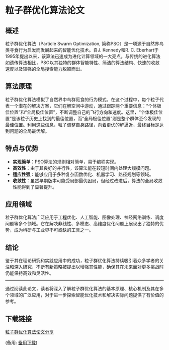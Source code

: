 # 粒子群优化算法论文

## 概述

粒子群优化算法（Particle Swarm Optimization, 简称PSO）是一项源于自然界鸟类寻食行为启发而发展起来的智能优化技术。自J. Kennedy和R. C. Eberhart于1995年提出以来，该算法迅速成为进化计算领域的一大亮点。与传统的进化算法如遗传算法相比，PSO以其独特的群体智能特性、简洁的算法结构、快速的收敛速度以及较强的全局搜索能力脱颖而出。

## 算法原理

粒子群优化算法模拟了自然界中鸟群觅食的行为模式。在这个过程中，每个粒子代表一个潜在的解决方案，它们在解空间中游动，通过跟踪两个重要信息：“个体极佳位置”和“全局极佳位置”，不断调整自己的飞行方向和速度。这里，“个体极佳位置”是该粒子历史上找到的最佳位置，而“全局极佳位置”则是整个群体至今发现的最佳位置。利用这些信息，粒子调整自身路径，向着更优的解逼近，最终目标是达到问题的全局最优解。

## 特点与优势

- **实现简单**：PSO算法的规则相对简单，易于编程实现。
- **高效性**：由于其良好的并行性，该算法能在较短时间内处理大规模问题。
- **适应性强**：能够应用于多种复杂函数优化、机器学习、路径规划等领域。
- **收敛性**：虽然早期版本可能受局部最优困局，但经过改进后，算法的全局收敛性能得到了显著提升。

## 应用领域

粒子群优化算法广泛应用于工程优化、人工智能、图像处理、神经网络训练、调度问题等多个领域。它在解决非线性、多模态、高维度优化问题上展现出了独特的优势，成为科研与工业界不可或缺的工具之一。

## 结论

鉴于其在理论研究和实践应用中的成功，粒子群优化算法持续吸引着众多学者的关注和深入研究，不断有新策略被提出以增强其性能，确保其在未来面对更多挑战时仍能保持高效和灵活性。

---

通过阅读此论文，读者将深入了解粒子群优化算法的基本原理、核心机制及其在多个领域的广泛应用，对于进一步探索智能优化技术和解决实际问题提供了有价值的参考。

## 下载链接
[粒子群优化算法论文分享](https://pan.quark.cn/s/fb59aca62ddd) 

(备用: [备用下载](https://pan.baidu.com/s/1aQbLJrP8Bd-NYDDoFsT_Yw?pwd=1234))
